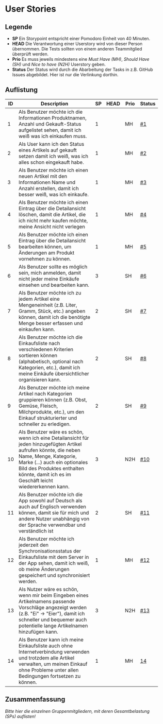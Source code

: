 # User Stories

## Legende

- **SP** Ein Storypoint entspricht einer Pomodoro Einheit von 40 Minuten.
- **HEAD** Die Verantwortung einer Userstory wird von dieser Person übernommen. Die Tests sollten von einem anderen Teammitglied überprüft werden.
- **Prio** Es muss jeweils mindestens eine *Must Have (MH)*, *Should Have (SH)* und *Nice to have (N2H)* Userstory geben.
- **Status** Der Status wird durch die Abarbeitung der Tasks in z.B. GitHub Issues abgebildet. Hier ist nur die Verlinkung dorthin.

## Auflistung

| ID  | Description                                                                                                                                                                                                                                                          | SP  | HEAD | Prio | Status                                                                                        |
| --- | -------------------------------------------------------------------------------------------------------------------------------------------------------------------------------------------------------------------------------------------------------------------- | --- | ---- | ---- | --------------------------------------------------------------------------------------------- |
| 1   | Als Benutzer möchte ich die Informationen Produktnamen, Anzahl und Gekauft-Status aufgelistet sehen, damit ich weiß was ich einkaufen muss.                                                                                                                          | 1   |      | MH   | [#1](https://github.com/TGM-HIT/syt5-gek1051-mobile-application-fmms_shoppinglist/issues/3)   |
| 2   | Als User kann ich den Status eines Artikels auf gekauft setzen damit ich weiß, was ich alles schon eingekauft habe.                                                                                                                                                  | 1   |      | MH   | [#2](https://github.com/TGM-HIT/syt5-gek1051-mobile-application-fmms_shoppinglist/issues/4)   |
| 3   | Als Benutzer möchte ich einen neuen Artikel mit den Informationen Name und Anzahl erstellen, damit ich besser weiß, was ich einkaufe.                                                                                                                                | 1   |      | MH   | [#3](https://github.com/TGM-HIT/syt5-gek1051-mobile-application-fmms_shoppinglist/issues/5)   |
| 4   | Als Benutzer möchte ich einen Eintrag über die Detailansicht löschen, damit die Artikel, die ich nicht mehr kaufen möchte, meine Ansicht nicht verlegen                                                                                                              | 1   |      | MH   | [#4](https://github.com/TGM-HIT/syt5-gek1051-mobile-application-fmms_shoppinglist/issues/6)   |
| 5   | Als Benutzer möchte ich einen Eintrag über die Detailansicht bearbeiten können, um Änderungen am Produkt vornehmen zu können.                                                                                                                                        | 1   |      | MH   | [#5](https://github.com/TGM-HIT/syt5-gek1051-mobile-application-fmms_shoppinglist/issues/7)   |
| 6   | Als Benutzer sollte es möglich sein, mich anmelden, damit nicht jeder meine Einkäufe einsehen und bearbeiten kann.                                                                                                                                                   | 3   |      | SH   | [#6](https://github.com/TGM-HIT/syt5-gek1051-mobile-application-fmms_shoppinglist/issues/8)   |
| 7   | Als Benutzer möchte ich zu jedem Artikel eine Mengeneinheit (z.B. Liter, Gramm, Stück, etc.) angeben können, damit ich die benötigte Menge besser erfassen und einkaufen kann.                                                                                       | 2   |      | SH   | [#7](https://github.com/TGM-HIT/syt5-gek1051-mobile-application-fmms_shoppinglist/issues/9)   |
| 8   | Als Benutzer möchte ich die Einkaufsliste nach verschiedenen Kriterien sortieren können (alphabetisch, optional nach Kategorien, etc.), damit ich meine Einkäufe übersichtlicher organisieren kann.                                                                  | 2   |      | SH   | [#8](https://github.com/TGM-HIT/syt5-gek1051-mobile-application-fmms_shoppinglist/issues/10)  |
| 9   | Als Benutzer möchte ich meine Artikel nach Kategorien gruppieren können (z.B. Obst, Gemüse, Fleisch, Milchprodukte, etc.), um den Einkauf strukturierter und schneller zu erledigen.                                                                                 | 2   |      | SH   | [#9](https://github.com/TGM-HIT/syt5-gek1051-mobile-application-fmms_shoppinglist/issues/11)  |
| 10  | Als Benutzer wäre es schön, wenn ich eine Detailansicht für jeden hinzugefügten Artikel aufrufen könnte, die neben Name, Menge, Kategorie, Marke (...) auch ein optionales Bild des Produktes enthalten könnte, damit ich es im Geschäft leicht wiedererkennen kann. | 3   |      | N2H  | [#10](https://github.com/TGM-HIT/syt5-gek1051-mobile-application-fmms_shoppinglist/issues/12) |
| 11  | Als Benutzer möchte ich die App sowohl auf Deutsch als auch auf Englisch verwenden können, damit sie für mich und andere Nutzer unabhängig von der Sprache verwendbar und verständlich ist                                                                           | 2   |      | SH   | [#11](https://github.com/TGM-HIT/syt5-gek1051-mobile-application-fmms_shoppinglist/issues/13) |
| 12  | Als Benutzer möchte ich jederzeit den Synchronisationsstatus der Einkaufsliste mit dem Server in der App sehen, damit ich weiß, ob meine Änderungen gespeichert und synchronisiert werden.                                                                           | 1   |      | MH   | [#12](https://github.com/TGM-HIT/syt5-gek1051-mobile-application-fmms_shoppinglist/issues/14) |
| 13  | Als Nutzer wäre es schön, wenn mir beim Eingeben eines Artikelnamens passende Vorschläge angezeigt werden (z.B. "Ei" -> "Eier"), damit ich schneller und bequemer auch potentielle lange Artikelnamen hinzufügen kann.                                               | 3   |      | N2H  | [#13](https://github.com/TGM-HIT/syt5-gek1051-mobile-application-fmms_shoppinglist/issues/15) |
| 14  | Als Benutzer kann ich meine Einkaufsliste auch ohne Internetverbindung verwenden und trotzdem alle Artikel verwalten, um meinen Einkauf ohne Probleme unter allen Bedingungen fortsetzen zu können.                                                                  | 1   |      | MH   | [14](https://github.com/TGM-HIT/syt5-gek1051-mobile-application-fmms_shoppinglist/issues/16)  |
 

## Zusammenfassung

*Bitte hier die einzelnen Gruppenmitgliedern, mit deren Gesamtbelastung (SPs) auflisten!*

